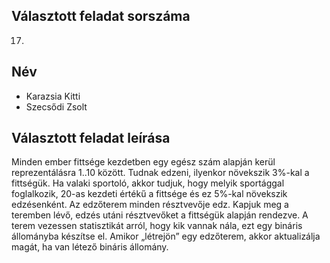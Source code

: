 ## Választott feladat sorszáma
17.
## Név
- Karazsia Kitti
- Szecsődi Zsolt
## Választott feladat leírása
Minden ember fittsége kezdetben egy egész szám alapján kerül reprezentálásra 1..10 között. Tudnak edzeni, ilyenkor növekszik 3%-kal a fittségük. Ha valaki sportoló, akkor tudjuk, hogy melyik sportággal foglalkozik, 20-as kezdeti értékű a fittsége és ez 5%-kal növekszik edzésenként. Az edzőterem minden résztvevője edz. Kapjuk meg a teremben lévő, edzés utáni résztvevőket a fittségük alapján rendezve. A terem vezessen statisztikát arról, hogy kik vannak nála, ezt egy bináris állományba készítse el. Amikor „létrejön” egy edzőterem, akkor aktualizálja magát, ha van létező bináris állomány.

